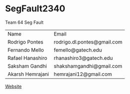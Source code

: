 # SegFault2340
Team 64 Seg Fault

<table>
  <tr>
    <td>Name</td>
    <td>Email</td>
  </tr>
  <tr>
    <td>Rodrigo Pontes</td>
    <td>rodrigo.dl.pontes@gmail.com</td>
  </tr>
  <tr>
    <td>Fernando Mello</td>
    <td>femello@gatech.edu</td>
  </tr>
  <tr>
    <td>Rafael Hanashiro</td>
    <td>rhanashiro3@gatech.edu</td>
  </tr>
  <tr>
    <td>Saksham Gandhi</td>
    <td>shakshamgandhi@gmail.com</td>
  </tr>
  <tr>
    <td>Akarsh Hemrajani</td>
    <td>hemrajani12@gmail.com</td>
  </tr>
</table>

[Web](rodrigodlpontes.github.io/segfault)[site](http://rodrigodlpontes.github.io/segfault)

